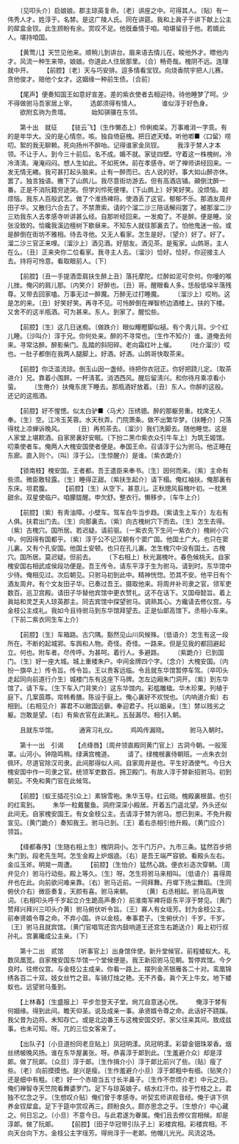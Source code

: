<!-- { "loadSidebar": true } -->
　　〔见叩头介〕启娘娘。郡主琼英复命。〔老〕讲座之中。可得其人。〔贴〕有一伟秀人才。姓淳于。名棼。是这广陵人氏。同在讲筵。我和上眞子于讲下献上公主的犀盒金钗。此生顾盼有余。赏叹不足。他旣垂情于咱。咱堪留目于他。若婿此人。堪持咱国。 

　　【黄莺儿】天竺见他来。顺稍儿到讲台。眉来语去情儿在。睃他外才。瞟他内才。风流一种生来带。娘娘。你道此人住居那里。〔合〕畅奇哉。槐阴不远。连理就中开。 
　　【前腔】〔老〕天与巧安排。逗多情看宝钗。向烧香院宇把人儿赛。贪他俊才。赔他个女才。这姻缘一种前生债。〔合前〕 

　　【尾声】便奏知国王如意好宣差。差的紫衣使者去相迎待。待他睡梦了呵。少不得做驸马吾家居上宰。 
　　选郞须得有情人。　　　　谁似淳于好色身。 
　　欲附玄驹为贵壻。　　　　始知骐骥在东邻。 

　　第十出　就征 
　　【驻云飞】〔生作懒态上〕伶俐痴呆。万事难消一字乖。有的是年华大。没的是心情奈。咳。独自倚庭槐。把日遮天矮。听他喞■〈口留〉唠叨。絮的我无聊赖。死向扬州不醉咍。记得谁家金凤钗。 
　　我淳于棼人才本领。不让于人。到今三十前后。名不成。婚不就。家徒四壁。守着这一株槐树。冷冷淸淸。淹淹闷闷。想人生如此。不如死休。前在孝感寺。听了禅师讲经回来。一发无情无緖。我可甚打起头脑来。止有一醉而已。古人说的好。事大如山醉亦休。罢了。独言独语。撇下了山鹧儿。我尽意街坊游去。但有高酒店铺。顚倒沈醉一番。正是不消阮籍穷途哭。但学刘伶死便埋。〔下山鹧上〕好笑好笑。没烦恼。趁烦恼。我东人百般武艺。做了个淮扬裨将。使酒丢了这官。郁郁不乐。那酒友周弁田子华。又散归六合去了。不禁萧索。请的个溜二沙三陪话解闷罢了。被那溜二沙三劝我东人去孝感寺听讲甚么经。自那听经回来。一发痴了。不是醉。便是睡。没张没致的。恰纔我溪边檀树下歇昼来。不知东人就往那裏去了。怕他鬼迷一般。或是醉倒在街坊不雅相。待去寻他。又无人看家。怎生是好。〔望介〕好了。好了。溜二沙三官正来哩。〔溜沙上〕酒见酒。好朋友。酒见茶。是寃家。山鹧哥。主人在么。〔丑〕正来央你二位看家。我寻主人去。〔溜沙〕恰好。恰好。你迎接主人去。持将可怜意。看取眼前人。〔下〕 

　　【前腔】〔丑一手提酒壶肩扶生醉上丑〕落托摩陀。烂醉如泥可奈何。你噇的喉儿挫。俺闪的肩儿那。〔内笑介〕好醉也。〔丑〕哥。醒眼看人多。恁般低垜半落残尊。又带去回家嗑。万事无过一醉魔。万醉无过打睡魔。 
　　〔溜沙上〕哎哟。这是怎的来。〔丑〕好笑好笑。再寻不见。可怜醉倒在禅智桥边酒楼上。扶的下楼。又舍不的这半甁酒。可为甚来。东人。到家了。醒忪些。 

　　【前腔】〔生〕这几日迷痴。〔做跌介〕眼似矒瞪脚似槌。有个靑儿背。少个红儿睡。〔沙叫介〕淳于兄。你何处来。醉的不寻常也。〔生作不知介〕谁。道俺去何来。寻常沽醉。醉影柴门。乱踏的斜阳碎。老向霜红叶上催。 
　　〔吐介溜沙〕哎也。一肚子都倒在我两人腿脚上。好酒。好酒。山鹧哥快取茶来。 

　　【前腔】你泛滥流琼。倒玉山因一盏倾。待把你衣冠正。你好把跷儿定。〔取茶进介〕兄。靠着小围屛。一杯淸茗。消洒西风。醒后留淸兴。和你待月乘凉看小萤。 
　　〔生倦介〕扶俺东庑下睡去。那甁酒好放着。〔丑〕东人。你醉的这般。还记的这甁酒。 

　　【前腔】好不惺憁。似太白驴■〈马犬〉压绣骢。醉的那躯劳重。枕席无人奉。〔生〕空。江冷玉芙蓉。水天秋弄。门院萧条。做不出繁华梦。〔扶睡介〕只落得枕上凉蝉诉晚风。 
　　〔丑〕再煎茶去。〔溜沙〕我们洗脚去。随他睡觉。这是人家堂上堪飮酒。自家房裏好安眠。〔下扮二黑巾紫衣众引牛车上〕为筑王姬馆。叨乘使者车。俺两人大槐安国使者便是。奉国王命。召请淳于公为驸马。他正睡在东廊。直入则个。〔叫〕淳于公。〔生惊醒介〕是谁。〔紫衣跪介〕 

　　【锁南枝】槐安国。王者都。吾王遣臣来奉书。〔生〕因何而来。〔紫〕主命有些须。微臣敢轻露。〔生〕睡得正甜。〔紫扶生起介〕请下榻。俺红袖扶。俺那裏有东床。坦君腹。 
　　【前腔】〔生〕从空下。甚意儿。正秋牕风翦槐叶初。一枕黑甜余。双星使临户。咱朦胧醒。申欠舒。整衣行。懒移步。〔车牛上介〕 

　　【前腔】〔紫〕有靑油障。小壁车。驾车白牛当步趋。〔紫请生上车介〕左右有人俱。扶君出门去。〔生〕向那裏去。〔紫〕向古槐树穴下而去。〔生〕怎生去得。〔紫〕古槐穴。国所居。若迟疑。请前驱。〔一紫衣先下生问一紫衣介〕槐树小穴中。何因得有国都乎。〔紫〕淳于公不记汉朝有个窦广国。他国土广大。也只在窦儿裏。又有个孔安国。他国土安顿。也只在孔儿裏。怎生槐穴中没有国土。古槐穴。国所居。莫迟疑。但前去。 
　　〔下右相上〕秋光漏槐叶。春色候桃夭。自家槐安国右相武成侯段功便是。吾王传令。请东平淳于生为驸马。请到时。东华馆中少待。俺相见过。次后朝见。只驸马初到此中。精神恍惚。恐其不安。他平日有个酒友周弁。有个文友田子华。已奏过吾王。摄取他来。将周弁补司隶之官。领军吏数百。巡卫宫殿。请田子华替他宾馆中更衣赞礼。这不在话下。又国母懿旨。着上眞姑和灵芝夫人琼英郡主。同去宾馆中探望驸马。调熟其心。方纔请去修仪宫。与金枝公主成礼。我如今且待驸马到东华馆拜望去。正是仙郞高馆下。丞相小车来。〔下前二紫衣同生车上介〕 

　　【前腔】〔生〕车箱路。古穴隅。豁然见山川风候殊。〔低语介〕怎生有这一段所在。不断的起城郛。车舆和人物。奇怪。奇怪。一路来。但是见我的都回避起立。何也。附车者。尽传呼。为甚呵。着行人。多避路。 
　　〔紫跪介〕已到国门。〔生〕好一座大城。城上重楼朱户。中间金牌四个字。〔念介〕大槐安国。〔内扮一旗卒上〕传令旨。传令旨。王以贵客远临。令且就东华馆暂停车驾。〔卒叩头走起同向前道行介生〕城楼门东有这座下马牌。怎左边厢朱门洞开。〔紫〕到东华馆了。请下车。〔生下车入门背笑介〕这东华馆内。彩槛雕楹。华木珍果。列植于庭下。几案茵蓐。帘帏肴膳。陈设于庭上。俺心裏好不欢悦也。〔内响道介紫〕右相到。〔右相见介〕寡君不以敝国远僻。奉迎君子。托以姻亲。〔生〕棼以贱劣之躯。岂敢是望。〔右〕有紫衣官在此演礼。五鼔漏尽。相引入朝。 

　　且就东华馆。　　　　通宵习礼仪。 
　　鸡鸣传漏晓。　　　　驸马入朝时。 

　　第十一出　引谒 
　　【点绛唇】〔周弁领直殿同黄门官上〕古洞今朝。一般笼罩。山河小。钟隐鸣稍。绿满宫槐道。 
　　请了。绿槐根裏侍朝班。一点朱衣剑佩环。尽道官除汉司隶。此间那得似人间。自家周弁是也。平生好酒使气。今日大槐安国中作一司隶之官。统领军吏数百。拥卫殿门。有故人淳于棼新招驸马。初到朝见。不免和黄门官在此候驾。 

　　【前腔】〔蚁王插花引众上〕素锦雪袍。朱华玉导。红云晓。槐殿裏根苗。也引的红鸾到。 
　　朱华一粒戴鳌鱼。洞府深深小殿居。开着五门遥北望。外头还似此间无。自家槐安国王。有女金枝公主。去请淳于棼为驸马。想已到来。不免升殿宣见。〔黄门跪介〕奏知我王。驸马已到。〔王〕着右丞相引他升殿。〔黄门应介〕领旨。 

　　【绛都春序】〔生随右相上生〕槐阴洞小。怎千门万户。九市三条。猛然百步把朱门到。段老先生呵。怎生金殿上炉烟遶。〔右〕是吾王端严容貌。看殿头左右。金瓜玉斧。明晃一周遭。 
　　【前腔】〔生怕介〕猛然心跳。便衣衫造次穿朝。〔周弁见介〕驸马行动些。殿上等久。〔生〕呀。怎生将驸马来相叫。〔低语介〕喜得周弁也在此。向前欲问难亲靠。〔右〕驸马近前。一同拜舞。丹墀下扬尘舞蹈。〔生同俯伏介右〕微臣奏复。天颜有喜。驸马来朝。 
　　〔黄〕右丞相起。驸马高声致词。〔右相叩头呼千岁起立介生跪高声奏介〕前淮南军裨将臣东平淳于棼见。〔黄门赞拜兴拜兴三叩头介黄〕驸马俯伏听令旨。〔王〕寡人有女瑶芳。封为金枝公主。前奉贤婿令尊之命。不弃小国。许以金枝。奉事君子。〔生俯伏介〕千岁。千岁。〔王〕驸马且就宾馆。〔黄门官唱驾还宫内鼓响道王还宫生右跪送介〕殿上初行叔孙礼。宫裏纔成公主亲。〔下〕 

　　第十二出　贰馆 
　　〔听事官上〕出身馆伴使。新升堂候官。前程蝼蚁大。礼数凤凰宽。自家槐安国东华馆一个堂候便是。我王新招驸马见朝。暂停宾馆。今夕良时。往修仪宫。与金枝公主成亲。你看一路上。摆列金羔银雁各二十对。鸾凰锦绣各百二十双。妓女丝竹之音。车骑灯烛之艳。无不齐备。眞个天上牛女。地下蝼蚁也。远望驸马蚤到。 

　　【上林春】〔生盛服上〕平步忽登天子堂。尙兀自意迷心恍。 
　　俺淳于棼有何姻缘。得到此间。瞻天仰圣。说及成亲一事。承贤婿令尊之命。此话好不跷蹊。我父昔为边将。未知存亡。或是北边番王与这槐安国交好。家父往来其间。致成兹事。也未可知。呀。兀的三位女客来了。 

　　【出队子】〔小旦道扮同老旦贴上〕凤冠明漾。凤冠明漾。彩碧金钿珠翠香。烟丝绣帔晚风扬。谁在东华屋裏张。呀。恭喜淳于郞到此。〔生羞避介众〕却是淳郞。做了阮郞。〔众旦〕淳于郞。〔生作揖介小〕淳于郞比前兴了些。〔贴〕瘦了些。〔老〕向前摸摸他。是兴是瘦。〔生作羞避介小旦〕淳于郞粗中有细。〔贴笑介〕还是细中有粗。〔老〕好一个赤琅当五寸长半鼻子。〔生作不奈烦介老〕中元之日。俺们禅智寺天竺院看舞婆罗门。足下与琼英娘子。结水红汗巾。挂于竹枝之上。君独不忆念之乎。〔生想叹介贴〕俺们曾于孝感寺。听契玄师讲观音经。俺于讲下供养金钗犀盒。足下于筵中赏叹再三。顾盼良久。颇亦思念之乎。〔生想介〕中心藏之。何日忘之。〔小旦〕不意今日。与此君遂为眷属。俺们且去修仪宫相候。却是淳郞。做了阮郞。 
　　【前腔】〔田子华冠带引队子上〕彩楼宾相。彩楼宾相。不向天台向下方。金枝公主字瑶芳。得尙淳于一老郞。他帽儿光光。风流这场。 
